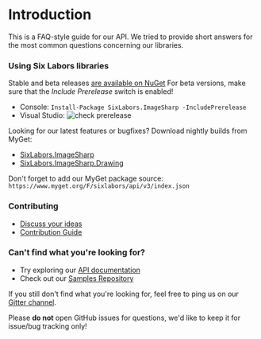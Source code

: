 # Introduction
This is a FAQ-style guide for our API. We tried to provide short answers for the most common questions concerning our libraries.

### Using Six Labors libraries
Stable and beta releases [are available on NuGet](https://www.nuget.org/profiles/sixlabors)
For beta versions, make sure that the *Include Prerelease* switch is enabled!

- Console: `Install-Package SixLabors.ImageSharp -IncludePrerelease`
- Visual Studio: ![check prerelease](https://docs.microsoft.com/en-us/nuget/create-packages/media/prerelease_02-checkprerelease.png)

Looking for our latest features or bugfixes? Download nightly builds from MyGet:
- [SixLabors.ImageSharp](https://www.myget.org/feed/sixlabors/package/nuget/SixLabors.ImageSharp)
- [SixLabors.ImageSharp.Drawing](https://www.myget.org/feed/sixlabors/package/nuget/SixLabors.ImageSharp.Drawing)
  
Don't forget to add our MyGet package source: `https://www.myget.org/F/sixlabors/api/v3/index.json`

### Contributing
- [Discuss your ideas](https://gitter.im/ImageSharp/General)
- [Contribution Guide](https://github.com/SixLabors/ImageSharp/blob/master/.github/CONTRIBUTING.md)

### Can't find what you're looking for? 
- Try exploring our [API documentation](../api/index.md)
- Check out our [Samples Repository](https://github.com/SixLabors/Samples)

If you still don't find what you're looking for, feel free to ping us on our [Gitter channel](https://gitter.im/ImageSharp/General).

Please **do not** open GitHub issues for questions, we'd like to keep it for issue/bug tracking only!
